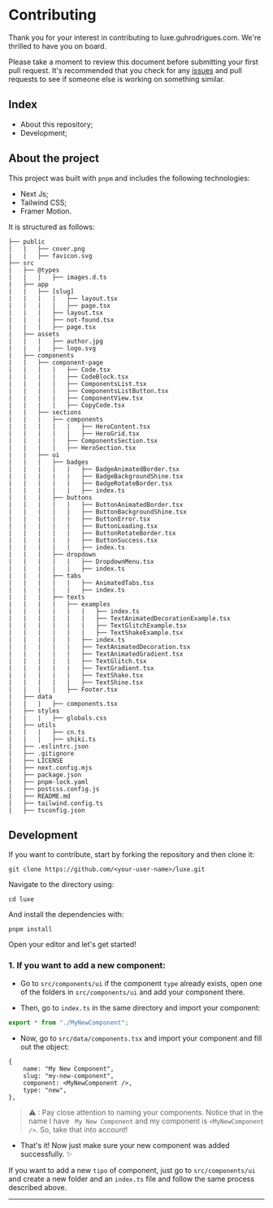 # Contributing

Thank you for your interest in contributing to luxe.guhrodrigues.com. We're thrilled to have you on board.

Please take a moment to review this document before submitting your first pull request. It's recommended that you check for any [issues]('https://github.com/guhrodriguess/luxe/issues') and pull requests to see if someone else is working on something similar.

## Index

- About this repository;
- Development;

## About the project

This project was built with ```pnpm``` and includes the following technologies:

- Next Js;
- Tailwind CSS;
- Framer Motion.

It is structured as follows:

```
├── public
|   |   ├── cover.png
|   |   ├── favicon.svg
├── src
|   ├── @types
|   |   |   ├── images.d.ts
|   ├── app
|   |   ├── [slug]
|   |   |   |   ├── layout.tsx
|   |   |   |   ├── page.tsx
|   |   |   ├── layout.tsx
|   |   |   ├── not-found.tsx
|   |   |   ├── page.tsx
|   ├── assets
|   |   |   ├── author.jpg
|   |   |   ├── logo.svg
|   ├── components
|   |   ├── component-page
|   |   |   |   ├── Code.tsx
|   |   |   |   ├── CodeBlock.tsx
|   |   |   |   ├── ComponentsList.tsx
|   |   |   |   ├── ComponentsListButton.tsx
|   |   |   |   ├── ComponentView.tsx
|   |   |   |   ├── CopyCode.tsx
|   |   ├── sections
|   |   |   ├── components
|   |   |   |   |   ├── HeroContent.tsx
|   |   |   |   |   ├── HeroGrid.tsx
|   |   |   |   ├── ComponentsSection.tsx
|   |   |   |   ├── HeroSection.tsx
|   |   ├── ui
|   |   |   ├── badges
|   |   |   |   |   ├── BadgeAnimatedBorder.tsx
|   |   |   |   |   ├── BadgeBackgroundShine.tsx
|   |   |   |   |   ├── BadgeRotateBorder.tsx
|   |   |   |   |   ├── index.ts
|   |   |   ├── buttons
|   |   |   |   |   ├── ButtonAnimatedBorder.tsx
|   |   |   |   |   ├── ButtonBackgroundShine.tsx
|   |   |   |   |   ├── ButtonError.tsx
|   |   |   |   |   ├── ButtonLoading.tsx
|   |   |   |   |   ├── ButtonRotateBorder.tsx
|   |   |   |   |   ├── ButtonSuccess.tsx
|   |   |   |   |   ├── index.ts
|   |   |   ├── dropdown
|   |   |   |   |   ├── DropdownMenu.tsx
|   |   |   |   |   ├── index.ts
|   |   |   ├── tabs
|   |   |   |   |   ├── AnimatedTabs.tsx
|   |   |   |   |   ├── index.ts
|   |   |   ├── texts
|   |   |   |   ├── examples
|   |   |   |   |   |   ├── index.ts
|   |   |   |   |   |   ├── TextAnimatedDecorationExample.tsx
|   |   |   |   |   |   ├── TextGlitchExample.tsx
|   |   |   |   |   |   ├── TextShakeExample.tsx
|   |   |   |   |   ├── index.ts
|   |   |   |   |   ├── TextAnimatedDecoration.tsx
|   |   |   |   |   ├── TextAnimatedGradient.tsx
|   |   |   |   |   ├── TextGlitch.tsx
|   |   |   |   |   ├── TextGradient.tsx
|   |   |   |   |   ├── TextShake.tsx
|   |   |   |   |   ├── TextShine.tsx
|   |   |   |   ├── Footer.tsx
|   ├── data
|   |   |   ├── components.tsx
|   ├── styles
|   |   |   ├── globals.css
|   ├── utils
|   |   |   ├── cn.ts
|   |   |   ├── shiki.ts
|   ├── .eslintrc.json
|   ├── .gitignore
|   ├── LICENSE
|   ├── next.config.mjs
|   ├── package.json
|   ├── pnpm-lock.yaml
|   ├── postcss.config.js
|   ├── README.md
|   ├── tailwind.config.ts
|   ├── tsconfig.json
```
## Development

If you want to contribute, start by forking the repository and then clone it:

```
git clone https://github.com/<your-user-name>/luxe.git
```
Navigate to the directory using:

```
cd luxe
```
And install the dependencies with:

```
pnpm install
```

Open your editor and let's get started!

### 1. If you want to add a new component:

- Go to ```src/components/ui``` if the component  ```type``` already exists, open one of the folders in ```src/components/ui``` and add your component there.

- Then, go to ```index.ts``` in the same directory and import your component:

```ts
export * from "./MyNewComponent";
```

- Now, go to ```src/data/components.tsx``` and import your component and fill out the object:

```tsx
{
    name: "My New Component",
    slug: "my-new-component",
    component: <MyNewComponent />,
    type: "new",
},
``` 

> ⚠ : Pay close attention to naming your components. Notice that in the name I have ``` My New Component```  and my component is ```<MyNewComponent />```. So, take that into account!

- That's it! Now just make sure your new component was added successfully. ✨

If you want to add a new ```tipo``` of component, just go to  ```src/components/ui``` and create a new folder and an ```index.ts``` file and follow the same process described above.

---

